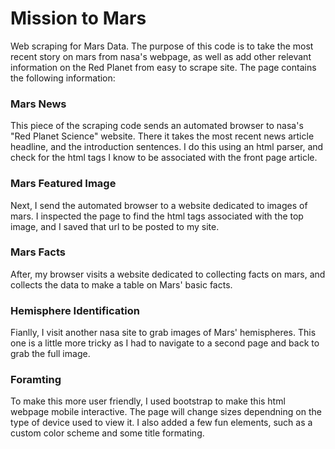 # Mission to Mars
Web scraping for Mars Data. The purpose of this code is to take the most recent story on mars from nasa's webpage, as well as add other relevant information on the Red Planet from easy to scrape site. The page contains the following information:

### Mars News
This piece of the scraping code sends an automated browser to nasa's "Red Planet Science" website. There it takes the most recent news article headline, and the introduction sentences. I do this using an html parser, and check for the html tags I know to be associated with the front page article. 

### Mars Featured Image
Next, I send the automated browser to a website dedicated to images of mars. I inspected the page to find the html tags associated with the top image, and I saved that url to be posted to my site.

### Mars Facts
After, my browser visits a website dedicated to collecting facts on mars, and collects the data to make a table on Mars' basic facts. 

### Hemisphere Identification
Fianlly, I visit another nasa site to grab images of Mars' hemispheres. This one is a little more tricky as I had to navigate to a second page and back to grab the full image. 

### Foramting
To make this more user friendly, I used bootstrap to make this html webpage mobile interactive. The page will change sizes dependning on the type of device used to view it. I also added a few fun elements, such as a custom color scheme and some title formating. 
